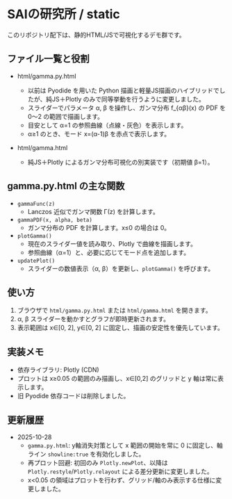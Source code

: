 # SAIの研究所 / static

このリポジトリ配下は、静的HTML/JSで可視化するデモ群です。

## ファイル一覧と役割

- html/gamma.py.html
  - 以前は Pyodide を用いた Python 描画と軽量JS描画のハイブリッドでしたが、純JS＋Plotly のみで同等挙動を行うように変更しました。
  - スライダーでパラメータ α, β を操作し、ガンマ分布 f_{αβ}(x) の PDF を 0〜2 の範囲で描画します。
  - 目安として α=1 の参照曲線（点線・灰色）を表示します。
  - α≥1 のとき、モード x=(α-1)β を赤点で表示します。

- html/gamma.html
  - 純JS＋Plotly によるガンマ分布可視化の別実装です（初期値 β=1）。

## gamma.py.html の主な関数

- `gammaFunc(z)`
  - Lanczos 近似でガンマ関数 Γ(z) を計算します。
- `gammaPDF(x, alpha, beta)`
  - ガンマ分布の PDF を計算します。x≤0 の場合は 0。
- `plotGamma()`
  - 現在のスライダー値を読み取り、Plotly で曲線を描画します。
  - 参照曲線（α=1）と、必要に応じてモード点を追加します。
- `updatePlot()`
  - スライダーの数値表示（α, β）を更新し、`plotGamma()` を呼びます。

## 使い方

1. ブラウザで `html/gamma.py.html` または `html/gamma.html` を開きます。
2. α, β スライダーを動かすとグラフが即時更新されます。
3. 表示範囲は x∈[0, 2], y∈[0, 2] に固定し、描画の安定性を優先しています。

## 実装メモ

- 依存ライブラリ: Plotly (CDN)
- プロットは x≥0.05 の範囲のみ描画し、x∈[0,2] のグリッドと y 軸は常に表示します。
- 旧 Pyodide 依存コードは削除しました。

## 更新履歴

- 2025-10-28
  - `gamma.py.html`: y軸消失対策として x 範囲の開始を常に 0 に固定し、軸ライン `showline:true` を有効化しました。
  - 再プロット回避: 初回のみ `Plotly.newPlot`、以降は `Plotly.restyle`/`Plotly.relayout` による差分更新に変更しました。
  - x<0.05 の領域はプロットを行わず、グリッド/軸のみ表示する仕様に変更しました。
